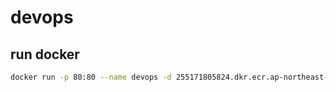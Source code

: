 # devops

## run docker
```bash
docker run -p 80:80 --name devops -d 255171805824.dkr.ecr.ap-northeast-2.amazonaws.com/devops
```